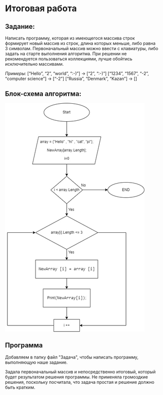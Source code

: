 # Итоговая работа
## Задание: 
Написать программу, которая из имеющегося массива строк формирует новый массив из строк, длина которых меньше, либо равна 3 символам. Первоначальный массив можно ввести с клавиатуры, либо задать на старте выполнения алгоритма. При решении не рекомендуется пользоваться коллекциями, лучше обойтись исключительно массивами.

*Примеры:*
[“Hello”, “2”, “world”, “:-)”] → [“2”, “:-)”]
[“1234”, “1567”, “-2”, “computer science”] → [“-2”]
[“Russia”, “Denmark”, “Kazan”] → []

## Блок-схема алгоритма:
![Вот моя блок-схема](Block_Schema.jpg)

## Программа 

Добавляем в папку файл "Задача", чтобы написать программу, выполняющую наше задание.

Задала первоначальный массив и непосредственно итоговый, который будет результатом решения программы. Не применяла громоздкие решения, поскольку посчитала, что задача простая и решение должно быть кратким. 